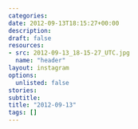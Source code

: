 ```yaml
---
categories:
date: 2012-09-13T18:15:27+00:00
description:
draft: false
resources:
- src: 2012-09-13_18-15-27_UTC.jpg
  name: "header"
layout: instagram
options:
  unlisted: false
stories:
subtitle:
title: "2012-09-13"
tags: []
---
```


 
